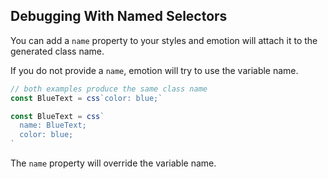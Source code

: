 ## Debugging With Named Selectors

You can add a `name` property to your styles and emotion will attach it to the generated class name.

If you do not provide a `name`, emotion will try to use the variable name.

```jsx harmony
// both examples produce the same class name
const BlueText = css`color: blue;`

const BlueText = css`
  name: BlueText;
  color: blue;
`
```

The `name` property will override the variable name.

